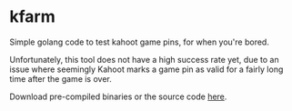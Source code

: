 # kfarm
Simple golang code to test kahoot game pins, for when you're bored.

Unfortunately, this tool does not have a high success rate yet, due to an issue where seemingly Kahoot marks a game pin as valid for a fairly long time after the game is over.

Download pre-compiled binaries or the source code [here](https://github.com/mdmackint/kfarm/releases).